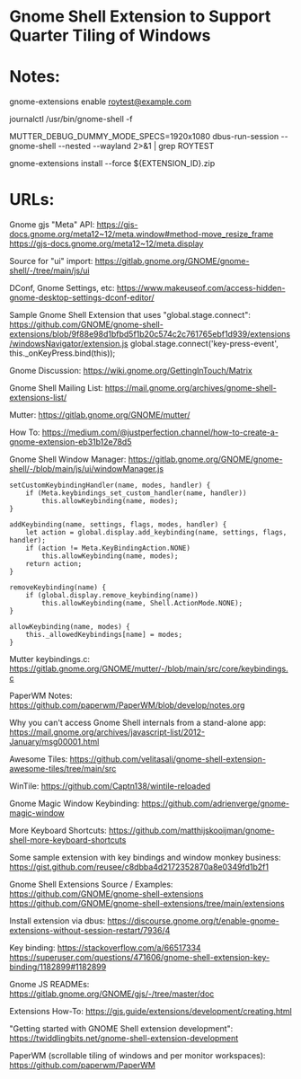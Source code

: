Gnome Shell Extension to Support Quarter Tiling of Windows
==========================================================


Notes:
======

gnome-extensions enable roytest@example.com

journalctl /usr/bin/gnome-shell -f

MUTTER_DEBUG_DUMMY_MODE_SPECS=1920x1080 dbus-run-session -- gnome-shell --nested --wayland 2>&1 | grep ROYTEST

gnome-extensions install --force ${EXTENSION_ID}.zip



URLs:
=====

Gnome gjs "Meta" API:
https://gjs-docs.gnome.org/meta12~12/meta.window#method-move_resize_frame
https://gjs-docs.gnome.org/meta12~12/meta.display


Source for "ui" import:
https://gitlab.gnome.org/GNOME/gnome-shell/-/tree/main/js/ui


DConf, Gnome Settings, etc:
https://www.makeuseof.com/access-hidden-gnome-desktop-settings-dconf-editor/


Sample Gnome Shell Extension that uses "global.stage.connect":
https://github.com/GNOME/gnome-shell-extensions/blob/9f88e98d1bfbd5f1b20c574c2c761765ebf1d939/extensions/windowsNavigator/extension.js
    global.stage.connect('key-press-event', this._onKeyPress.bind(this));

Gnome Discussion:
https://wiki.gnome.org/GettingInTouch/Matrix


Gnome Shell Mailing List:
https://mail.gnome.org/archives/gnome-shell-extensions-list/

Mutter:
https://gitlab.gnome.org/GNOME/mutter/

How To:
https://medium.com/@justperfection.channel/how-to-create-a-gnome-extension-eb31b12e78d5

Gnome Shell Window Manager:
https://gitlab.gnome.org/GNOME/gnome-shell/-/blob/main/js/ui/windowManager.js

    setCustomKeybindingHandler(name, modes, handler) {
        if (Meta.keybindings_set_custom_handler(name, handler))
            this.allowKeybinding(name, modes);
    }

    addKeybinding(name, settings, flags, modes, handler) {
        let action = global.display.add_keybinding(name, settings, flags, handler);
        if (action != Meta.KeyBindingAction.NONE)
            this.allowKeybinding(name, modes);
        return action;
    }

    removeKeybinding(name) {
        if (global.display.remove_keybinding(name))
            this.allowKeybinding(name, Shell.ActionMode.NONE);
    }

    allowKeybinding(name, modes) {
        this._allowedKeybindings[name] = modes;
    }


Mutter keybindings.c:
https://gitlab.gnome.org/GNOME/mutter/-/blob/main/src/core/keybindings.c


PaperWM Notes:
https://github.com/paperwm/PaperWM/blob/develop/notes.org


Why you can't access Gnome Shell internals from a stand-alone app:
https://mail.gnome.org/archives/javascript-list/2012-January/msg00001.html


Awesome Tiles:
https://github.com/velitasali/gnome-shell-extension-awesome-tiles/tree/main/src

WinTile:
https://github.com/Captn138/wintile-reloaded

Gnome Magic Window Keybinding:
https://github.com/adrienverge/gnome-magic-window

More Keyboard Shortcuts:
https://github.com/matthijskooijman/gnome-shell-more-keyboard-shortcuts

Some sample extension with key bindings and window monkey business:
https://gist.github.com/reusee/c8dbba4d2172352870a8e0349fd1b2f1


Gnome Shell Extensions Source / Examples:
https://github.com/GNOME/gnome-shell-extensions
https://github.com/GNOME/gnome-shell-extensions/tree/main/extensions


Install extension via dbus:
https://discourse.gnome.org/t/enable-gnome-extensions-without-session-restart/7936/4

Key binding:
https://stackoverflow.com/a/66517334
https://superuser.com/questions/471606/gnome-shell-extension-key-binding/1182899#1182899

Gnome JS READMEs:
https://gitlab.gnome.org/GNOME/gjs/-/tree/master/doc

Extensions How-To:
https://gjs.guide/extensions/development/creating.html

"Getting started with GNOME Shell extension development":
https://twiddlingbits.net/gnome-shell-extension-development


PaperWM (scrollable tiling of windows and per monitor workspaces):
https://github.com/paperwm/PaperWM


